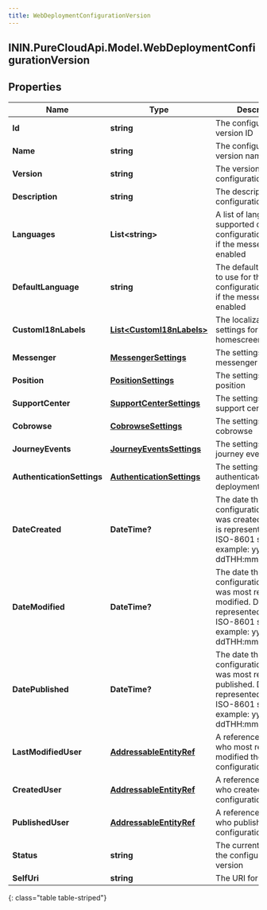 ```yaml
---
title: WebDeploymentConfigurationVersion
---
```

## ININ.PureCloudApi.Model.WebDeploymentConfigurationVersion

## Properties

|Name | Type | Description | Notes|
|------------ | ------------- | ------------- | -------------|
| **Id** | **string** | The configuration version ID | [optional] |
| **Name** | **string** | The configuration version name | |
| **Version** | **string** | The version of the configuration | [optional] |
| **Description** | **string** | The description of the configuration | [optional] |
| **Languages** | **List&lt;string&gt;** | A list of languages supported on the configuration required if the messenger is enabled | [optional] |
| **DefaultLanguage** | **string** | The default language to use for the configuration required if the messenger is enabled | [optional] |
| **CustomI18nLabels** | [**List&lt;CustomI18nLabels&gt;**](CustomI18nLabels.html) | The localization settings for homescreen app | [optional] |
| **Messenger** | [**MessengerSettings**](MessengerSettings.html) | The settings for messenger | [optional] |
| **Position** | [**PositionSettings**](PositionSettings.html) | The settings for position | [optional] |
| **SupportCenter** | [**SupportCenterSettings**](SupportCenterSettings.html) | The settings for support center | [optional] |
| **Cobrowse** | [**CobrowseSettings**](CobrowseSettings.html) | The settings for cobrowse | [optional] |
| **JourneyEvents** | [**JourneyEventsSettings**](JourneyEventsSettings.html) | The settings for journey events | [optional] |
| **AuthenticationSettings** | [**AuthenticationSettings**](AuthenticationSettings.html) | The settings for authenticated deployments | [optional] |
| **DateCreated** | **DateTime?** | The date the configuration version was created. Date time is represented as an ISO-8601 string. For example: yyyy-MM-ddTHH:mm:ss[.mmm]Z | [optional] |
| **DateModified** | **DateTime?** | The date the configuration version was most recently modified. Date time is represented as an ISO-8601 string. For example: yyyy-MM-ddTHH:mm:ss[.mmm]Z | [optional] |
| **DatePublished** | **DateTime?** | The date the configuration version was most recently published. Date time is represented as an ISO-8601 string. For example: yyyy-MM-ddTHH:mm:ss[.mmm]Z | [optional] |
| **LastModifiedUser** | [**AddressableEntityRef**](AddressableEntityRef.html) | A reference to the user who most recently modified the configuration version | [optional] |
| **CreatedUser** | [**AddressableEntityRef**](AddressableEntityRef.html) | A reference to the user who created the configuration version | [optional] |
| **PublishedUser** | [**AddressableEntityRef**](AddressableEntityRef.html) | A reference to the user who published the configuration version | [optional] |
| **Status** | **string** | The current status of the configuration version | [optional] |
| **SelfUri** | **string** | The URI for this object | [optional] |
{: class="table table-striped"}



